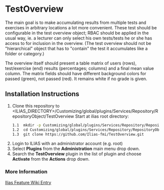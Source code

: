 # TestOverview

The main goal is to make accumulating results from multiple tests and exercises in arbitrary locations a lot more convenient. These test should be configurable in the test overview object; RBAC should be applied in the usual way, ie. a lecturer can only select his own tests/tests he or she has access to for inclusion in the overview. (The test overview should not be "hierarchical" object that has to "contain" the test it accumulates like a folder or category.)

The overview itself should present a table matrix of users (rows), test/exercise (end) results (percentages; columns) and a final mean value column. The matrix fields should have different background colors for passed (green), not passed (red). It remains white if no grade is given. 

## Installation Instructions
1. Clone this repository to <ILIAS_DIRECTORY>/Customizing/global/plugins/Services/Repository/RepositoryObject/TestOverview
   Start at ilias root directory:
   ```bash
   1.1  mkdir -p Customizing/global/plugins/Services/Repository/RepositoryObject/
   1.2  cd Customizing/global/plugins/Services/Repository/RepositoryObject/
   1.3  git clone https://github.com/Ilias-fmi/TestOverview.git
2. Login to ILIAS with an administrator account (e.g. root)
3. Select **Plugins** from the **Administration** main menu drop down.
4. Search the **TestOverview** plugin in the list of plugin and choose **Activate** from the **Actions** drop down.

### More Information
[Ilias Feature Wiki Entry](http://www.ilias.de/docu/goto_docu_wiki_1357_Test_Overview.html)
